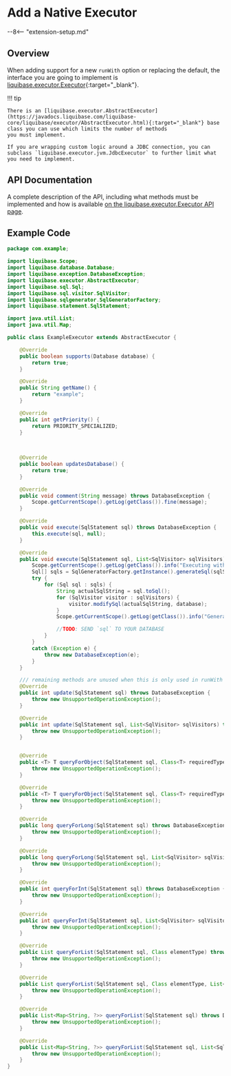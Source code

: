 # Add a Native Executor

--8<-- "extension-setup.md"

## Overview

When adding support for a new `runWith` option or replacing the default, the interface you are going to implement is [liquibase.executor.Executor](https://javadocs.liquibase.com/liquibase-core/liquibase/executor/Executor.html){:target="_blank"}.

!!! tip

    There is an [liquibase.executor.AbstractExecutor](https://javadocs.liquibase.com/liquibase-core/liquibase/executor/AbstractExecutor.html){:target="_blank"} base class you can use which limits the number of methods
    you must implement. 

    If you are wrapping custom logic around a JDBC connection, you can subclass `liquibase.executor.jvm.JdbcExecutor` to further limit what you need to implement.

## API Documentation

A complete description of the API, including what methods must be implemented and how is available [on the liquibase.executor.Executor API page](../../code/api/executor-executor.md).


## Example Code

```java
package com.example;

import liquibase.Scope;
import liquibase.database.Database;
import liquibase.exception.DatabaseException;
import liquibase.executor.AbstractExecutor;
import liquibase.sql.Sql;
import liquibase.sql.visitor.SqlVisitor;
import liquibase.sqlgenerator.SqlGeneratorFactory;
import liquibase.statement.SqlStatement;

import java.util.List;
import java.util.Map;

public class ExampleExecutor extends AbstractExecutor {

    @Override
    public boolean supports(Database database) {
        return true;
    }

    @Override
    public String getName() {
        return "example";
    }

    @Override
    public int getPriority() {
        return PRIORITY_SPECIALIZED;
    }

    
    
    @Override
    public boolean updatesDatabase() {
        return true;
    }

    @Override
    public void comment(String message) throws DatabaseException {
        Scope.getCurrentScope().getLog(getClass()).fine(message);
    }

    @Override
    public void execute(SqlStatement sql) throws DatabaseException {
        this.execute(sql, null);
    }

    @Override
    public void execute(SqlStatement sql, List<SqlVisitor> sqlVisitors) throws DatabaseException {
        Scope.getCurrentScope().getLog(getClass()).info("Executing with the '" + getName() + "' executor");
        Sql[] sqls = SqlGeneratorFactory.getInstance().generateSql(sqlStatement, database);
        try {
            for (Sql sql : sqls) {
                String actualSqlString = sql.toSql();
                for (SqlVisitor visitor : sqlVisitors) {
                    visitor.modifySql(actualSqlString, database);
                }
                Scope.getCurrentScope().getLog(getClass()).info("Generated SQL for change is " + actualSqlString);

                //TODO: SEND `sql` TO YOUR DATABASE
            }
        }
        catch (Exception e) {
            throw new DatabaseException(e);
        }
    }

    /// remaining methods are unused when this is only used in runWith changesets
    @Override
    public int update(SqlStatement sql) throws DatabaseException {
        throw new UnsupportedOperationException();
    }

    @Override
    public int update(SqlStatement sql, List<SqlVisitor> sqlVisitors) throws DatabaseException {
        throw new UnsupportedOperationException();
    }


    @Override
    public <T> T queryForObject(SqlStatement sql, Class<T> requiredType) throws DatabaseException {
        throw new UnsupportedOperationException();
    }

    @Override
    public <T> T queryForObject(SqlStatement sql, Class<T> requiredType, List<SqlVisitor> sqlVisitors) throws DatabaseException {
        throw new UnsupportedOperationException();
    }

    @Override
    public long queryForLong(SqlStatement sql) throws DatabaseException {
        throw new UnsupportedOperationException();
    }

    @Override
    public long queryForLong(SqlStatement sql, List<SqlVisitor> sqlVisitors) throws DatabaseException {
        throw new UnsupportedOperationException();
    }

    @Override
    public int queryForInt(SqlStatement sql) throws DatabaseException {
        throw new UnsupportedOperationException();
    }

    @Override
    public int queryForInt(SqlStatement sql, List<SqlVisitor> sqlVisitors) throws DatabaseException {
        throw new UnsupportedOperationException();
    }

    @Override
    public List queryForList(SqlStatement sql, Class elementType) throws DatabaseException {
        throw new UnsupportedOperationException();
    }

    @Override
    public List queryForList(SqlStatement sql, Class elementType, List<SqlVisitor> sqlVisitors) throws DatabaseException {
        throw new UnsupportedOperationException();
    }

    @Override
    public List<Map<String, ?>> queryForList(SqlStatement sql) throws DatabaseException {
        throw new UnsupportedOperationException();
    }

    @Override
    public List<Map<String, ?>> queryForList(SqlStatement sql, List<SqlVisitor> sqlVisitors) throws DatabaseException {
        throw new UnsupportedOperationException();
    }
}

```